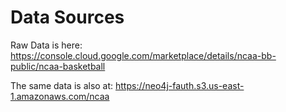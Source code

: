 # Data Sources

Raw Data is here: https://console.cloud.google.com/marketplace/details/ncaa-bb-public/ncaa-basketball

The same data is also at: https://neo4j-fauth.s3.us-east-1.amazonaws.com/ncaa

